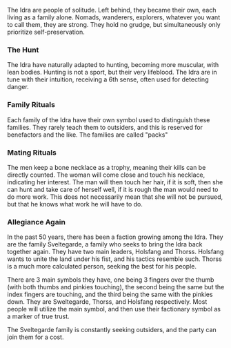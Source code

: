 

The Idra are people of solitude. Left behind, they became their own, each living as a family alone. Nomads, wanderers, explorers, whatever you want to call them, they are strong. They hold no grudge, but simultaneously only prioritize self-preservation. 

### The Hunt
The Idra have naturally adapted to hunting, becoming more muscular, with lean bodies. Hunting is not a sport, but their very lifeblood. The Idra are in tune with their intuition, receiving a 6th sense, often used for detecting danger. 

### Family Rituals
Each family of the Idra have their own symbol used to distinguish these families. They rarely teach them to outsiders, and this is reserved for benefactors and the like. The families are called "packs"

### Mating Rituals
The men keep a bone necklace as a trophy, meaning their kills can be directly counted. The woman will come close and touch his necklace, indicating her interest. The man will then touch her hair, if it is soft, then she can hunt and take care of herself well, if it is rough the man would need to do more work. This does not necessarily mean that she will not be pursued, but that he knows what work he will have to do.

### Allegiance Again
In the past 50 years, there has been a faction growing among the Idra. They are the family Sveltegarde, a family who seeks to bring the Idra back together again. They have two main leaders, Holsfang and Thorss. Holsfang wants to unite the land under his fist, and his tactics resemble such. Thorss is a much more calculated person, seeking the best for his people.

There are 3 main symbols they have, one being 3 fingers over the thumb (with both thumbs and pinkies touching), the second being the same but the index fingers are touching, and the third being the same with the pinkies down. They are Sweltegarde, Thorss, and Holsfang respectively. Most people will utilize the main symbol, and then use their factionary symbol as a marker of true trust.

The Sveltegarde family is constantly seeking outsiders, and the party can join them for a cost.
